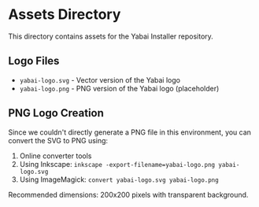 # Assets Directory

This directory contains assets for the Yabai Installer repository.

## Logo Files

- `yabai-logo.svg` - Vector version of the Yabai logo
- `yabai-logo.png` - PNG version of the Yabai logo (placeholder)

## PNG Logo Creation

Since we couldn't directly generate a PNG file in this environment, you can convert the SVG to PNG using:

1. Online converter tools
2. Using Inkscape: `inkscape -export-filename=yabai-logo.png yabai-logo.svg`
3. Using ImageMagick: `convert yabai-logo.svg yabai-logo.png`

Recommended dimensions: 200x200 pixels with transparent background. 